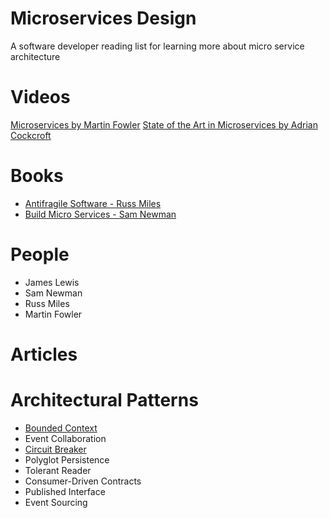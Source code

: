 # Microservices Design

A software developer reading list for learning more about micro service architecture

# Videos

[Microservices by Martin Fowler](https://www.youtube.com/watch?v=wgdBVIX9ifA)
[State of the Art in Microservices by Adrian Cockcroft](https://www.youtube.com/watch?v=nMTaS07i3jk)

# Books

+ [Antifragile Software - Russ Miles](https://leanpub.com/antifragilesoftware)
+ [Build Micro Services - Sam Newman](http://www.amazon.co.uk/Building-Microservices-Sam-Newman/dp/1491950358)

# People

+ James Lewis
+ Sam Newman
+ Russ Miles
+ Martin Fowler

# Articles

# Architectural Patterns

+ [Bounded Context](http://martinfowler.com/bliki/BoundedContext.html)
+ Event Collaboration
+ [Circuit Breaker](http://martinfowler.com/bliki/CircuitBreaker.html)
+ Polyglot Persistence
+ Tolerant Reader
+ Consumer-Driven Contracts
+ Published Interface
+ Event Sourcing
